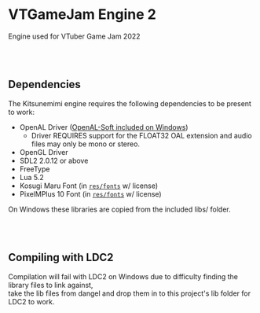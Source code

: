 # VTGameJam Engine 2
Engine used for VTuber Game Jam 2022

&nbsp;  
&nbsp;  

## Dependencies
The Kitsunemimi engine requires the following dependencies to be present to work:
 * OpenAL Driver ([OpenAL-Soft included on Windows](https://github.com/kcat/openal-soft))
   * Driver REQUIRES support for the FLOAT32 OAL extension and audio files may only be mono or stereo.
 * OpenGL Driver
 * SDL2 2.0.12 or above
 * FreeType
 * Lua 5.2
 * Kosugi Maru Font (in [`res/fonts`](/res/fonts) w/ license)
 * PixelMPlus 10 Font (in [`res/fonts`](/res/fonts) w/ license)

On Windows these libraries are copied from the included libs/ folder.

&nbsp;  
&nbsp;  

## Compiling with LDC2
Compilation will fail with LDC2 on Windows due to difficulty finding the library files to link against,  
take the lib files from dangel and drop them in to this project's lib folder for LDC2 to work.